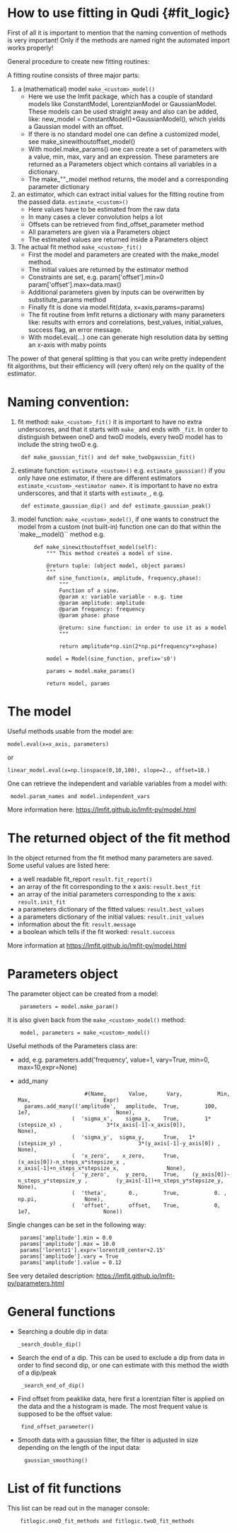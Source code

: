 # How to use fitting in Qudi  {#fit_logic}

First of all it is important to mention that the naming convention
of methods is very important! Only if the methods are named right the
automated import works properly!

General procedure to create new fitting routines:

A fitting routine consists of three major parts:
1. a (mathematical) model `make_<custom>_model()`
    *  Here we use the lmfit package, which has a couple of standard
      models like ConstantModel, LorentzianModel or GaussianModel.
      These models can be used straight away and also can be added, like:
      new_model = ConstantModel()+GaussianModel(), which yields a
      Gaussian model with an offset.
    * If there is no standard model one can define a customized model,
      see make_sinewithoutoffset_model()
    * With model.make_params() one can create a set of parameters with
      a value, min, max, vary and an expression. These parameters are
      returned as a Parameters object which contains all variables
      in a dictionary.
    * The make_"<custom>"_model method returns, the model and a corresponding
     parameter dictionary
2. an estimator, which can extract initial values for
   the fitting routine from the passed data. `estimate_<custom>()`
    * Here values have to be estimated from the raw data
    * In many cases a clever convolution helps a lot
    * Offsets can be retrieved from find_offset_parameter method
    * All parameters are given via a Parameters object
    * The estimated values are returned inside a Parameters object
3. The actual fit method `make_<custom>_fit()`
    * First the model and parameters are created with the make_model
      method.
    * The initial values are returned by the estimator method
    * Constraints are set, e.g. param['offset'].min=0
                                param['offset'].max=data.max()
    * Additional parameters given by inputs can be overwritten by
      substitute_params method
    * Finally fit is done via model.fit(data, x=axis,params=params)
    * The fit routine from lmfit returns a dictionary with many
      parameters like: results with errors and correlations,
      best_values, initial_values, success flag,
      an error message.
    * With model.eval(...) one can generate high resolution data by
      setting an x-axis with maby points

The power of that general splitting is that you can write pretty independent
fit algorithms, but their efficiency will (very often) rely on the quality of
the estimator.

# Naming convention:

1. fit method: `make_<custom>_fit()` it is important to
have no extra underscores, and that it starts with `make_` and ends with `_fit`.
In order to distinguish between oneD and twoD models, every twoD model has to
include the string twoD e.g.

        def make_gaussian_fit() and def make_twoDgaussian_fit()

2. estimate function: `estimate_<custom>()` e.g. `estimate_gaussian()` if you only have one estimator, if
there are different estimators ``estimate_<custom>_<estimator name>``. it is important to have no extra
underscores, and that it starts with `estimate_`, e.g.

        def estimate_gaussian_dip() and def estimate_gaussian_peak()

2. model function: ``make_<custom>_model()``, if one wants to construct the
model from a custom (not built-in) function one can do that within the
 `make_<custom>_model()`` method e.g.

            def make_sinewithoutoffset_model(self):
                """ This method creates a model of sine.

                @return tuple: (object model, object params)
                """
                def sine_function(x, amplitude, frequency,phase):
                    """
                    Function of a sine.
                    @param x: variable variable - e.g. time
                    @param amplitude: amplitude
                    @param frequency: frequency
                    @param phase: phase

                    @return: sine function: in order to use it as a model
                    """

                    return amplitude*np.sin(2*np.pi*frequency*x+phase)

                model = Model(sine_function, prefix='s0')

                params = model.make_params()

                return model, params

# The model

Useful methods usable from the model are:

    model.eval(x=x_axis, parameters)

or

    linear_model.eval(x=np.linspace(0,10,100), slope=2., offset=10.)

One can retrieve the independent and variable variables from a model with:

     model.param_names and model.independent_vars

More information here: https://lmfit.github.io/lmfit-py/model.html

# The returned object of the fit method

In the object returned from the fit method many parameters are saved. Some useful values
are listed here:

*  a well readable fit_report `result.fit_report()`
*  an array of the fit corresponding to the x axis: ``result.best_fit``
*  an array of the initial parameters corresponding to the x axis: ``result.init_fit``
*  a parameters dictionary of the fitted values: ``result.best_values``
*  a parameters dictionary of the initial values: ``result.init_values``
*  information about the fit: ``result.message``
*  a boolean which tells if the fit worked: ``result.success``

More information at  https://lmfit.github.io/lmfit-py/model.html


# Parameters object

The parameter object can be created from a model:

        parameters = model.make_param()

It is also given back from the `make_<custom>_model()` method:

        model, parameters = make_<custom>_model()

Useful methods of the Parameters class are:
* add, e.g. parameters.add('frequency', value=1, vary=True, min=0, max=10,expr=None)
* add_many

                           #(Name,       Value,      Vary,           Min,                             Max,                       Expr)
        params.add_many(('amplitude',   amplitude,  True,        100,                               1e7,                           None),
                       (  'sigma_x',    sigma_x,    True,        1*(stepsize_x) ,              3*(x_axis[-1]-x_axis[0]),          None),
                       (  'sigma_y',  sigma_y,      True,   1*(stepsize_y) ,                        3*(y_axis[-1]-y_axis[0]) ,   None),
                       (  'x_zero',    x_zero,      True,     (x_axis[0])-n_steps_x*stepsize_x ,         x_axis[-1]+n_steps_x*stepsize_x,               None),
                       (  'y_zero',     y_zero,     True,    (y_axis[0])-n_steps_y*stepsize_y ,         (y_axis[-1])+n_steps_y*stepsize_y,         None),
                       (  'theta',       0.,        True,           0. ,                             np.pi,               None),
                       (  'offset',      offset,    True,           0,                              1e7,                       None))

Single changes can be set in the following way:

        params['amplitude'].min = 0.0
        params['amplitude'].max = 10.0
        params['lorentz1'].expr='lorentz0_center+2.15'
        params['amplitude'].vary = True
        params['amplitude'].value = 0.12

See very detailed description: https://lmfit.github.io/lmfit-py/parameters.html


# General functions

*  Searching a double dip in data:

       _search_double_dip()

*  Search the end of a dip. This can be used to exclude a dip from data in order to find
second dip, or one can estimate with this method the width of a dip/peak

        _search_end_of_dip()

*  Find offset from peaklike data, here first a lorentzian filter is applied on the data
and the a histogram is made. The most frequent value is supposed to be the offset value:

        find_offset_parameter()

* Smooth data with a gaussian filter, the filter is adjusted in size depending on
the length of the input data:

        gaussian_smoothing()

# List of fit functions

This list can be read out in the manager console:

        fitlogic.oneD_fit_methods and fitlogic.twoD_fit_methods
